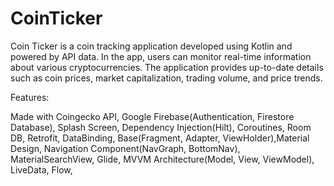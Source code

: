 # CoinTicker

Coin Ticker is a coin tracking application developed using Kotlin and powered by API data. In the app, users can monitor real-time 
information about various cryptocurrencies. The application provides up-to-date details such as coin prices, market capitalization, 
trading volume, and price trends.


Features: 

Made with Coingecko API, Google Firebase(Authentication, Firestore Database), Splash Screen, Dependency Injection(Hilt),
Coroutines, Room DB, Retrofit, DataBinding, Base(Fragment, Adapter, ViewHolder),Material Design, Navigation Component(NavGraph, BottomNav), 
MaterialSearchView, Glide, MVVM Architecture(Model, View, ViewModel), LiveData, Flow,
